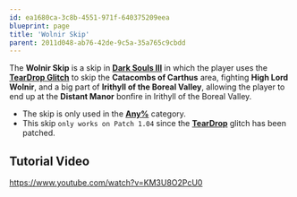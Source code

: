 ```yaml
---
id: ea1680ca-3c8b-4551-971f-640375209eea
blueprint: page
title: 'Wolnir Skip'
parent: 2011d048-ab76-42de-9c5a-35a765c9cbdd
---
```

The **Wolnir Skip** is a skip in [**Dark Souls III**](/darksouls3) in which the player uses the [**TearDrop Glitch**](/darksouls3/teardrop) to skip the **Catacombs of Carthus** area, fighting **High Lord Wolnir**, and a big part of **Irithyll of the Boreal Valley**, allowing the player to end up at the **Distant Manor** bonfire in Irithyll of the Boreal Valley.

- The skip is only used in the [**Any%**](/darksouls3/any) category.
- This skip `only works on Patch 1.04` since the [**TearDrop**](/darksouls3/teardrop) glitch has been patched.

## Tutorial Video

https://www.youtube.com/watch?v=KM3U8O2PcU0
